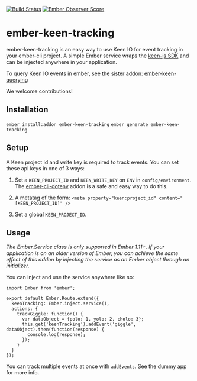 [![Build Status](https://travis-ci.org/plyfe/ember-keen-tracking.svg?branch=master)](https://travis-ci.org/plyfe/ember-keen-tracking) [![Ember Observer Score](http://emberobserver.com/badges/ember-keen-tracking.svg)](http://emberobserver.com/addons/ember-keen-tracking)

# ember-keen-tracking

ember-keen-tracking is an easy way to use Keen IO for event tracking in your ember-cli project. A simple Ember service wraps the [keen-js SDK](https://github.com/keen/keen-js) and can be injected anywhere in your application.

To query Keen IO events in ember, see the sister addon: [ember-keen-querying](https://github.com/plyfe/ember-keen-querying)

We welcome contributions!

## Installation

`ember install:addon ember-keen-tracking`
`ember generate ember-keen-tracking`

## Setup

A Keen project id and write key is required to track events. You can set these api keys in one of 3 ways:

1. Set a `KEEN_PROJECT_ID` and `KEEN_WRITE_KEY` on `ENV` in `config/environment`. The [ember-cli-dotenv](https://github.com/fivetanley/ember-cli-dotenv) addon is a safe and easy way to do this.

2. A metatag of the form: `<meta property="keen:project_id" content="[KEEN_PROJECT_ID]" />`

3. Set a global `KEEN_PROJECT_ID`.

## Usage

*The Ember.Service class is only supported in Ember 1.11+. If your application is on an older version of Ember, you can achieve the same effect of this addon by injecting the service as an Ember object through an initializer.*

You can inject and use the service anywhere like so:

```
import Ember from 'ember';

export default Ember.Route.extend({
  keenTracking: Ember.inject.service(),
  actions: {
    trackGiggle: function() {
      var dataObject = {polo: 1, yolo: 2, cholo: 3};
      this.get('keenTracking').addEvent('giggle', dataObject).then(function(response) {
        console.log(response);
      });
    }
  }
});
```

You can track multiple events at once with `addEvents`. See the dummy app for more info.
